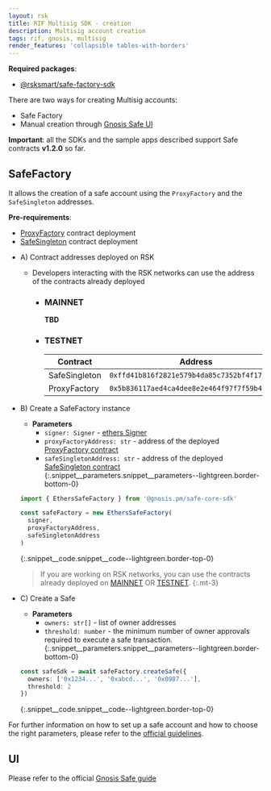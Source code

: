 ```yaml
---
layout: rsk
title: RIF Multisig SDK - creation
description: Multisig account creation
tags: rif, gnosis, multisig
render_features: 'collapsible tables-with-borders'
---
```


**Required packages**:
- [@rsksmart/safe-factory-sdk](https://github.com/rsksmart/safe-factory-sdk)

There are two ways for creating Multisig accounts:
- Safe Factory
- Manual creation through [Gnosis Safe UI](https://rsk-gnosis-safe.com/#/welcome)

**Important**: all the SDKs and the sample apps described support Safe contracts **v1.2.0** so far.

## SafeFactory
It allows the creation of a safe account using the `ProxyFactory` and the `SafeSingleton` addresses.

**Pre-requirements**:
- [ProxyFactory](https://docs.gnosis.io/safe/docs/contracts_architecture/#5-proxy-factory) contract deployment
- [SafeSingleton](https://docs.gnosis.io/safe/docs/contracts_architecture/#1-transaction-management-core-contract) contract deployment

[](#top "collapsible")
- A) Contract addresses deployed on RSK
  * Developers interacting with the RSK networks can use the address of the contracts already deployed
    * ### MAINNET
      **TBD**
    * ### TESTNET

      | Contract          | Address                                    |
      |-------------------|--------------------------------------------|
      | SafeSingleton       | `0xffd41b816f2821e579b4da85c7352bf4f17e4fa5` |
      | ProxyFactory        | `0x5b836117aed4ca4dee8e2e464f97f7f59b426c5a` |

- B) Create a SafeFactory instance  
  - **Parameters**
    - `signer: Signer` - [ethers Signer](https://docs.ethers.io/v5/api/signer/#Signer)
    - `proxyFactoryAddress: str` - address of the deployed [ProxyFactory contract](https://docs.gnosis.io/safe/docs/contracts_architecture/#5-proxy-factory)
    - `safeSingletonAddress: str` - address of the deployed [SafeSingleton contract](https://docs.gnosis.io/safe/docs/contracts_architecture/#1-transaction-management-core-contract)
  {:.snippet__parameters.snippet__parameters--lightgreen.border-bottom-0}
    
  
  ```ts
  import { EthersSafeFactory } from '@gnosis.pm/safe-core-sdk'

  const safeFactory = new EthersSafeFactory(
    signer,
    proxyFactoryAddress,
    safeSingletonAddress
  )
  ```
  {:.snippet__code.snippet__code--lightgreen.border-top-0}
  
  > If you are working on RSK networks, you can use the contracts already deployed on [MAINNET](#mainnet) OR [TESTNET](#testnet).
  {:.mt-3}

- C) Create a Safe
  * **Parameters**
    - `owners: str[]` - list of owner addresses
    - `threshold: number` - the minimum number of owner approvals required to execute a safe transaction.
  {:.snippet__parameters.snippet__parameters--lightgreen.border-bottom-0}

  ```ts
  const safeSdk = await safeFactory.createSafe({
    owners: ['0x1234...', '0xabcd...', '0x0987...'],
    threshold: 2
  })
  ```
  {:.snippet__code.snippet__code--lightgreen.border-top-0}

For further information on how to set up a safe account and how to choose the right parameters, please refer to the [official guidelines](https://help.gnosis-safe.io/en/articles/4772567-what-gnosis-safe-setup-should-i-use).

## UI

Please refer to the official [Gnosis Safe guide](https://help.gnosis-safe.io/en/articles/3876461-create-a-gnosis-safe-account)

